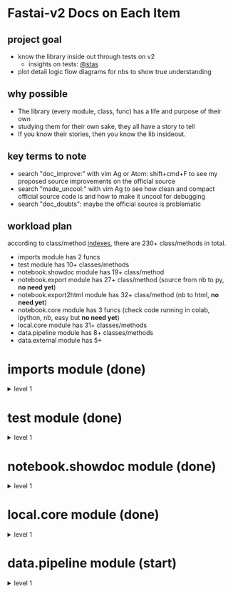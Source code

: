 
# Fastai-v2 Docs on Each Item

## project goal
- know the library inside out through tests on v2
  - insights on tests: [@stas](https://forums.fast.ai/t/how-to-contribute-to-fastai-discussion/37829/15?u=daniel)
- plot detail logic flow diagrams for nbs to show true understanding

## why possible
- The library (every module, class, func) has a life and purpose of their own
- studying them for their own sake, they all have a story to tell
- If you know their stories, then you know the lib insideout.

## key terms to note
- search "doc_improve:" with vim Ag or Atom: shift+cmd+F to see my proposed source improvements on the official source
- search "made_uncool:" with vim Ag to see how clean and compact official source code is and how to make it uncool for debugging
- search "doc_doubts": maybe the official source is problematic


## workload plan
according to class/method [indexes](https://github.com/fastai/fastai_docs/blob/master/dev/local/notebook/index.txt), there are 230+ class/methods in total.

- imports module has 2 funcs
- test module has 10+ classes/methods
- notebook.showdoc module has 19+ class/method
- notebook.export module has 27+ class/method (source from nb to py, **no need yet**)
- notebook.export2html module has 32+ class/method (nb to html, **no need yet**)
- notebook.core module has 3 funcs (check code running in colab, ipython, nb, easy but **no need yet**)
- local.core module has 31+ classes/methods
- data.pipeline module has 8+ classes/methods
- data.external module has 5+

# imports module (done)

<details><summary>level 1</summary>
<p>

### internals    
[imports.internals](https://github.com/EmbraceLife/fastai_treasures/blob/master/my_workstation/my-v2/imports.internals.py)  

  <details><summary>oneliner</summary>
  <p>
  see built-in python modules fully imported and partly imported for v2
  </p>
  </details>

### externals
[imports.externals](https://github.com/EmbraceLife/fastai_treasures/blob/master/my_workstation/my-v2/imports.externals.py)
<details><summary>oneliner</summary>
<p>
see external modules to be fully and partly imported for v2

</p>
</details>


### inspectors
[imports.inspectors](https://github.com/EmbraceLife/fastai_treasures/blob/master/my_workstation/my-v2/imports.inspectors.py)
<details><summary>oneliner</summary>
<p>
all the functions I used the most in pdb to inspect
</p>
</details>


### `equals` and `all_equal`
[imports.all_equal](https://github.com/EmbraceLife/fastai_treasures/blob/master/my_workstation/my-v2/imports.all_equal.py)
<details><summary>oneliner</summary>
<p>
`equals` can compare any type and `all_equal` can compare any type with same length and content

</p>
</details>


</p>
</details>


# test module (done)   

<details><summary>level 1</summary>
<p>

### `test_fail`    
[`test.test_fail`](https://github.com/EmbraceLife/fastai_treasures/blob/master/my_workstation/my-v2/test.test_fail.py)

<details><summary>oneliner</summary>
<p>
when an error/exception is unavoided, use test_fail to anticipate it
</p>
</details>

### `test`
[`test.test`](https://github.com/EmbraceLife/fastai_treasures/blob/master/my_workstation/my-v2/test.test.py)

<details><summary>oneliner</summary>
<p>
test on the use of a function to compare a and b
</p>
</details>

### `test_eq`
[`test.test_eq`](https://github.com/EmbraceLife/fastai_treasures/blob/master/my_workstation/my-v2/test.test_eq.py)
<details><summary>oneliner</summary>
<p>
test_eq = test with equals on a and b
</p>
</details>

### `test_ne`
[test.test_ne](https://github.com/EmbraceLife/fastai_treasures/blob/master/my_workstation/my-v2/test.test_ne.py)

<details><summary>oneliner</summary>
<p>
test_ne = test with nequals on a and b
</p>
</details>

### `is_close`, `test_close`    
[test.is_close, test.test_close](https://github.com/EmbraceLife/fastai_treasures/blob/master/my_workstation/my-v2/test.is_close.test_close.py)
<details><summary>oneliner</summary>
<p>
is_close = is `a` close enough to `b` within `eps`
test_close = to test `is_close` with `a`, `b` and `eps`
</p>
</details>

### `test_is`, `test_stdout`   
[test.test_is, test.test_stdout](https://github.com/EmbraceLife/fastai_treasures/blob/master/my_workstation/my-v2/test.test_is.test_stdout.py)
<details><summary>oneliner</summary>
<p>
test_is = test whether `a` is exactly `b`
test_stdout = to test whether `f()` has expected output
</p>
</details>

</p>
</details>


# notebook.showdoc module (done)  

<details><summary>level 1</summary>
<p>

### `is_enum`   
[notebook.showdoc.is_enum](https://github.com/EmbraceLife/fastai_treasures/blob/master/my_workstation/my-v2/notebook.showdoc.is_enum.py)

<details><summary>oneliner</summary>
<p>
is_enum = whether the cls is enum.Enum or enum.EnumMeta
</p>
</details>

### `_get_pytorch_index` and `add_pytorch_index`
[`notebook.showdoc._get_pytorch_index` and `add_pytorch_index`](https://github.com/EmbraceLife/fastai_treasures/blob/master/my_workstation/my-v2/notebook.showdoc.index.py)

<details><summary>oneliner</summary>
<p>

`_get_pytorch_index()` = show the indexes with all the pytorch functions/classes

`add_pytorch_index(func_name, url)` = add pytorch function html address onto the indexes

</p>
</details>

### `is_fastai_module`
[notebook.showdoc.is_fastai_module](https://github.com/EmbraceLife/fastai_treasures/blob/master/my_workstation/my-v2/notebook.showdoc.is_fastai_module.py)

<details><summary>oneliner</summary>
<p>
`is_fastai_module(name)` = Test if `name` is a fastai module.

</p>
</details>

### `doc_link`    
[notebook.showdoc.doc_link](https://github.com/EmbraceLife/fastai_treasures/blob/master/my_workstation/my-v2/notebook.showdoc.doc_link.py)

<details><summary>oneliner</summary>
<p>
`doc_link(name)` = Create link to documentation for `name`, but still strings only

</p>
</details>


### `add_doc_links`    
[notebook.showdoc.add_doc_links](https://github.com/EmbraceLife/fastai_treasures/blob/master/my_workstation/my-v2/notebook.showdoc.add_doc_links.py)

<details><summary>oneliner</summary>
<p>
add_doc_links(text) = add doc link to the text where a func/class appeared

</p>
</details>

### `get_function_source`
[notebook.showdoc.get_function_source](https://github.com/EmbraceLife/fastai_treasures/blob/master/my_workstation/my-v2/notebook.showdoc.get_function_source.py)

<details><summary>oneliner</summary>
<p>
get_function_source(func) = return the link to the func source online

</p>
</details>

### `get_source_link`
[notebook.showdoc.get_source_link](https://github.com/EmbraceLife/fastai_treasures/blob/master/my_workstation/my-v2/notebook.showdoc.get_source_link.py)

<details><summary>oneliner</summary>
<p>
get_source_link(func, local=False, is_name=None) =     

1. return the link to notebook at specific section for the `func`     

2. `func` can be a string or object     

3. local = True, gives your local link to the notebook     

</p>
</details>

### `source_link`
[notebook.showdoc.source_link](https://github.com/EmbraceLife/fastai_treasures/blob/master/my_workstation/my-v2/notebook.showdoc.source_link.py)

<details><summary>oneliner</summary>
<p>
source_link(func, is_name=None, disp=True) =

1. generate local nb link to func

2. func = a string or object

3. disp = True for link and False for string

without notebook, this is not useful.
</p>
</details>

### `type_repr`
[notebook.showdoc.type_repr](https://github.com/EmbraceLife/fastai_treasures/blob/master/my_workstation/my-v2/notebook.showdoc.type_repr.py)

<details><summary>oneliner</summary>
<p>
type_repr(t) = represent type while add links to it

</p>
</details>


### `show_doc`
[notebook.showdoc.show_doc](https://github.com/EmbraceLife/fastai_treasures/blob/master/my_workstation/my-v2/notebook.showdoc.show_doc.py)

<details><summary>oneliner</summary>
<p>
return the nice representation of docs and source link to nbview

personally this is most useful:

1. inline doc nice printed
2. html link to latest source and doc in nbreview
3. atom: shift+cmd+F => find the source code in my .py file to run and test


</p>
</details>

### `doc`
[notebook.showdoc.docs](https://github.com/EmbraceLife/fastai_treasures/blob/master/my_workstation/my-v2/notebook.showdoc.doc.py)

<details><summary>oneliner</summary>
<p>
doc(elt) = do `show_doc` and show detailed docs link in notebook

</p>
</details>

### the remaining funcs
The remaining ones seem not have widely usage yet.

</p>
</details>

# local.core module (done)

<details><summary>level 1</summary>
<p>

### `newchk`    
[core.newchk](https://github.com/EmbraceLife/fastai_treasures/blob/master/my_workstation/my-v2/core.newchk.py)

<details><summary>oneliner</summary>
<p>

`@newchk`

> enable a class to create a new instance (normal)

> or return the input if the input is already an instance (new feature)   

</p>
</details>

<details><summary>picsum</summary>
<p>
<img src="https://github.com/EmbraceLife/fastai_treasures/blob/master/my_workstation/my-v2/images/core.newchk.png" alt="newchk" width="700"/>
</p>
</details>

### `patch`
[core.patch](https://github.com/EmbraceLife/fastai_treasures/blob/master/my_workstation/my-v2/core.patch.py)
<details><summary>oneliner</summary>
<p>
enable a function to add itself to the Class of its first parameter
</p>
</details>

<details><summary>picsum</summary>
<p>
<img src="https://github.com/EmbraceLife/fastai_treasures/blob/master/my_workstation/my-v2/images/core.patch.png" alt="patch" width="700"/>
</p>
</details>


### `chk`
[core.chk](https://github.com/EmbraceLife/fastai_treasures/blob/master/my_workstation/my-v2/core.chk.py)
<details><summary>oneliner</summary>
<p>

`@chk`

> enable a function to check on its parameters types automatically

> important note: wrapped() run inside `typechecked()`

</p>
</details>

<details><summary>picsum</summary>
<p>

<img src="https://github.com/EmbraceLife/fastai_treasures/blob/master/my_workstation/my-v2/images/core.chk.png" alt="patch" width="700"/>
</p>
</details>


### `ls`
[core.ls](https://github.com/EmbraceLife/fastai_treasures/blob/master/my_workstation/my-v2/core.ls.py)
<details><summary>oneliner</summary>
<p>
enable a Path object with a new method to check its contents on the immediate level
</p>
</details>

### `tensor`
[core.tensor](https://github.com/EmbraceLife/fastai_treasures/blob/master/my_workstation/my-v2/core.tensor.py)
<details><summary>oneliner</summary>
<p>

put array-like, list, tuple, or just a few numbers into an tensor

> `tensor(x, *rest)` = return a tensor from many different types below

> `x` = scalar, tuple, list, array

> `rest` = a few numbers like (1,2,3)

</p>
</details>


### `tensor.ndim`
[core.tensor.ndim](https://github.com/EmbraceLife/fastai_treasures/blob/master/my_workstation/my-v2/core.tensor.ndim.py)
<details><summary>oneliner</summary>
<p>
add `ndim` as a property to any tensor object to return num of dimensions
</p>
</details>


### `add_docs`
[core.add_docs](https://github.com/EmbraceLife/fastai_treasures/blob/master/my_workstation/my-v2/core.add_docs.py)
<details><summary>oneliner</summary>
<p>
to add docs for Class and methods and report which has no docs yet
</p>
</details>


### `docs`
[core.docs](https://github.com/EmbraceLife/fastai_treasures/blob/master/my_workstation/my-v2/core.docs.py)
<details><summary>oneliner</summary>
<p>
to enable a Class to set up its docs (unfinished by official source yet)
</p>
</details>

### `custom_dir`, `GetAttr`
[core.custom_dir, core.GetAttr](https://github.com/EmbraceLife/fastai_treasures/blob/master/my_workstation/my-v2/core.getattr.py)
<details><summary>custom_dir</summary>
<p>

`custom_dir(c, add:List)`

> = to allow a class to gather together all its methods from its `__dir__`, `__dict__`, and `add`

</p>
</details>

<details><summary>GetAttr</summary>
<p>

`_xtra`

> = a list of methods (user define or select)

`__getattr__`

> = allow `GetAttr` subclass to access additional methods from `_xtra`

`__dir__`

> = to print out everything in `__dir__`, `__dict__`, `__xtra__`


</p>
</details>


### `is_iter`
[core.is_iter](https://github.com/EmbraceLife/fastai_treasures/blob/master/my_workstation/my-v2/core.is_iter.py)
<details><summary>oneliner</summary>
<p>
to check anything is iterable or not, but Rank 0 tensors in PyTorch is not iterable
</p>
</details>


### `coll_repr`
[core.coll_repr](https://github.com/EmbraceLife/fastai_treasures/blob/master/my_workstation/my-v2/core.coll_repr.py)
<details><summary>oneliner</summary>
<p>
to print out a collection under 10 items
</p>
</details>


### `_listify`
[core._listify](https://github.com/EmbraceLife/fastai_treasures/blob/master/my_workstation/my-v2/core._listify.py)
<details><summary>oneliner</summary>
<p>
turn everything into a list
</p>
</details>


### `_mask2idxs`
[core._mask2idxs](https://github.com/EmbraceLife/fastai_treasures/blob/master/my_workstation/my-v2/core._mask2idxs.py)
<details><summary>oneliner</summary>
<p>
make indexes or binary indexes
</p>
</details>


### `L`
[core.L](https://github.com/EmbraceLife/fastai_treasures/blob/master/my_workstation/my-v2/core.L.py)
<details><summary>oneliner</summary>
<p>

> @newchk` = to make sure L(instance_L) returns the same instance

> `GetAttr` and `_xtra` = base class to steal methods of `list` to class `L`

> = get items into a list and assigned to self.items and self.default

> `use_list` = break a tensor into several

> `match` = match the length of items

> `__getitem__(self, idx)` = return individual values or L instance

> `__setitem__(self, idx, o)` = Set `idx` (can be list of indices, or mask, or int) items to `o`

> `sorted(self, key=None, reverse=False)` = return New `L` sorted by `key`. If key is str then use `attrgetter`. If key is int then use `itemgetter`."

> `def __len__(self): return len(self.items)`

> `def __delitem__(self, i): del(self.items[i])`

> `def __repr__(self): return f'{coll_repr(self)}'`

> `def __eq__(self,b): return all_equal(b,self)`

> `def __iter__(self): return (self[i] for i in range(len(self)))`

> `def __mul__ (a,b): return L(a.items*b)`

> `def __add__ (a,b): return L(a.items+_listify(b))`

> `def __radd__(a,b): return L(b)+a`

> `def __addi__(a,b): a.items += list(b); return a`

> `def mapped(self, f):    return L(map(f, self))`

> `def zipped(self):       return L(zip(*self))`

> `def itemgot(self, idx): return self.mapped(itemgetter(idx))`

> `def attrgot(self, k):   return self.mapped(lambda o:getattr(o,k,0))`

> `def tensored(self):     return self.mapped(tensor)`

> `def stack(self, dim=0): return torch.stack(list(self.tensored()), dim=dim)`

> `def cat  (self, dim=0): return torch.cat  (list(self.tensored()), dim=dim)`

</p>
</details>


### `defaults`
[core.defaults](https://github.com/EmbraceLife/fastai_treasures/blob/master/my_workstation/my-v2/core.defaults.py)
<details><summary>oneliner</summary>
<p>

> create a simple namespace for storing nested values

</p>
</details>

<details><summary>picsum</summary>
<p>

<img src="https://github.com/EmbraceLife/fastai_treasures/blob/master/my_workstation/my-v2/images/core.defaults.png" alt="defaults" width="700"/>

</p>
</details>

### `ifnone`
[core.ifnone](https://github.com/EmbraceLife/fastai_treasures/blob/master/my_workstation/my-v2/core.ifnone.py)
<details><summary>oneliner</summary>
<p>

`ifnone(a, b)`

> refactor b if a is None else a into a function

</p>
</details>


### `noop`, `noops`
[core.noop, core.noops](https://github.com/EmbraceLife/fastai_treasures/blob/master/my_workstation/my-v2/core.noop.noops.py)

<details><summary>oneliner</summary>
<p>

`noop(x=None, *args, **kwargs)`

> do nothing to `x`, just return it

`noops(self, x, *args, **kwargs)`

> do nothing to `x`, just return it.

> to be a method of any class, since it uses `self`

</p>
</details>

### `tuplify`
[core.tuplify](https://github.com/EmbraceLife/fastai_treasures/blob/master/my_workstation/my-v2/core.tuplify.py)

<details><summary>oneliner</summary>
<p>

`tuplify(o, use_list=False, match=None)`

> turn a `L` object into a tuple

> `use_list` to split a single tensor into a tuple of 3 tensors   

</p>
</details>

### `replicate`
[core.replicate](https://github.com/EmbraceLife/fastai_treasures/blob/master/my_workstation/my-v2/core.replicate.py)

<details><summary>oneliner</summary>
<p>

`replicate(item,match)`

> copy `item` `match` times into a tuple

> `item` = single value, list or tuple

</p>
</details>

### `uniqueify`
[core.uniqueify](https://github.com/EmbraceLife/fastai_treasures/blob/master/my_workstation/my-v2/core.uniqueify.py)

<details><summary>oneliner</summary>
<p>

`uniqueify(x, sort=False, bidir=False, start=None)`

> = return a unique list

> `x` = a list of values, duplicated, and not sorted

> `sort = True` = sort the unique list

> `bidir=True` = also return a dict where the unique list are the keys

> `start=None` = if not None, then add `start` on to the unique list

</p>
</details>

### `setify`
[core.setify](https://github.com/EmbraceLife/fastai_treasures/blob/master/my_workstation/my-v2/core.setify.py)

<details><summary>oneliner</summary>
<p>

> `setify(o)`

> = return o if o is a set

> = return a new set from `set(L(o))`

</p>
</details>

### `is_listy`
[core.is_listy](https://github.com/EmbraceLife/fastai_treasures/blob/master/my_workstation/my-v2/core.is_listy.py)

<details><summary>oneliner</summary>
<p>

> `is_listy(x)` = whether `x` is instance of tuple, list, L or slice

</p>
</details>

### `range_of`

[core.range_of](https://github.com/EmbraceLife/fastai_treasures/blob/master/my_workstation/my-v2/core.range_of.py)

<details><summary>oneliner</summary>
<p>

> `range_of(x)` = return a list of indexes for `x`

</p>
</details>

### `mask2idxs`
[core.mask2idxs](https://github.com/EmbraceLife/fastai_treasures/blob/master/my_workstation/my-v2/core.mask2idxs.py)

<details><summary>onelinear</summary>
<p>

>`mask2idxs(mask)` = turn mask into a list of idx/values as L object

>`mask` = tuple, list of values, strings, bools, even a tensor of list

>`mask` = can't be single value like 3, or (3), but (3,) or [3] works

</p>
</details>

### `apply`
[core.apply](https://github.com/EmbraceLife/fastai_treasures/blob/master/my_workstation/my-v2/core.apply.py)

<details><summary>oneliner</summary>
<p>

> `apply(func, x, *args, **kwargs)` = recursively apply func to `x`

> `func` = any func

> `x` = anything of a scalar, a list/tuple, or a dict

</p>
</details>

### `to_detach`
[core.to_detach](https://github.com/EmbraceLife/fastai_treasures/blob/master/my_workstation/my-v2/core.to_detach.py)

<details><summary>onelinear</summary>
<p>

> `to_detach(b, cpu=True)`

> = detach lists of tensors in `b `; put them on the CPU if `cpu=True`

</p>
</details>

### `to_half`, `to_float`
[core.to_half, core.to_float](https://github.com/EmbraceLife/fastai_treasures/blob/master/my_workstation/my-v2/core.to_half.to_float.py)

<details><summary>docs</summary>
<p>

> `to_half(b)` = Recursively map lists of float tensors in `b` to FP16

> `to_float(b)` = Recursively map lists of float tensors in `b` to float32

</p>
</details>

### `to_device`, `to_cpu`
[core.to_device, core.to_cpu](https://github.com/EmbraceLife/fastai_treasures/blob/master/my_workstation/my-v2/core.to_device.to_cpu.py)

<details><summary>docs</summary>
<p>

`to_device(b, device=defaults.device)`

> = Recursively put `b` on `device`, by default on gpu

`to_cpu(b)`

> = Recursively map lists of tensors in `b ` to the cpu

</p>
</details>

### `item_find`, `find_device`
[core.item_find, core.find_device](https://github.com/EmbraceLife/fastai_treasures/blob/master/my_workstation/my-v2/core.item_find.find_device.py)

<details><summary>docs</summary>
<p>

`item_find(x, idx=0)`

> = recursively dive deeper to get the idx-th item of x

> `x` = list of list or dict of dict

> `idx` = int as index working for list and dict, or not int for dict's key

> `idx` = user defined int works for the first level, lower levels controlled by default value 0


`find_device(b)`

> = Recursively search the device of `b`

> and `idx` from `item_find` is default 0 and not changeable

</p>
</details>

### `find_bs`
[core.find_bs](https://github.com/EmbraceLife/fastai_treasures/blob/master/my_workstation/my-v2/core.find_bs.py)

<details><summary>docs</summary>
<p>

`find_bs(b)`

> = Recursively search the batch size of `b`

> `b` = a batch of dataset

> batch_size = the shape[0] of first item of b recursively

</p>
</details>

### `compose`
[core.compose](https://github.com/EmbraceLife/fastai_treasures/blob/master/my_workstation/my-v2/core.compose.py)

<details><summary>docs</summary>
<p>

`compose(*funcs: Callable, order=None)`

> = wrap func around func by their positional order or specified order

> = arguments for `compose` and `funcs` can be properly passed onto

> = `L.sorted` handles with order

> = `compose()` itself run inside `@chk`, then `_inner()` will run after

> Note: how `order` are passed to `compose`

> Noet: and how `x`, `p` are passed onto `funcs`


</p>
</details>

### `mapper`

[core.mapper](https://github.com/EmbraceLife/fastai_treasures/blob/master/my_workstation/my-v2/core.mapper.py)

<details><summary>docs</summary>
<p>

`mapper(f)`

> = map a func onto every input of an collection

> mapper(f) is a lambda on its own

> mapper(f)(data) is how we use it

</p>
</details>

### `partialler`
[core.partialler](https://github.com/EmbraceLife/fastai_treasures/blob/master/my_workstation/my-v2/core.partialler.py)

<details><summary>docs</summary>
<p>

`partialler(f, *args, order=None, **kwargs)`

> = Like `functools.partial` but also copies over docstring"

> = also set `order` too

> = returns a args-specified function of `f`

</p>
</details>

### `sort_by_run`
[core.sort_by_run](https://github.com/EmbraceLife/fastai_treasures/blob/master/my_workstation/my-v2/core.sort_by_run.py)


<details><summary>docs</summary>
<p>


`sort_by_run(fs)`

> = rank funcs into a list based on their execution order

> `end` = index of `gs` which has `toward_end` attribut

> `inp, res` = the full fs, and empty lis

> loop through all funcs, test which is the first fun

> get the first func into `res` the list

`_is_first(f, gs)`

> = whether `f` is the first func inside `gs`

> return False if `f.run_after` is an instance of any func in `gs`

> return False if `f` is an instance of the `g.run_before` from `gs`

> except two conditions above, `f` is the first func of `gs`

`_is_instance(f, gs)`

> = check if `f` is an instance of or exact the same to any `g` from `gs`

> if `g` is a type or func, then `f` == `g` makes True returned

> if `g` is a class, then `f` is an instance of `g` makes True returned


</p>
</details>

### `add_props`
[core.add_props](https://github.com/EmbraceLife/fastai_treasures/blob/master/my_workstation/my-v2/core.add_props.py)

<details><summary>docs</summary>
<p>

`add_props(f, n=2)`

> = add properties to a class, `n` set for number of properties

> = properties difference are based on `i` from `i in range(n)`, and

> = `partial(f, i)` => if `f` is lambda then must have two args `x` and `i`


</p>
</details>

### `make_cross_image`
[core.make_cross_image](https://github.com/EmbraceLife/fastai_treasures/blob/master/my_workstation/my-v2/core.make_cross_image.py)

<details><summary>docs</summary>
<p>

`make_cross_image(bw=True)`

> `bw=True` = black and white cross image

> `bw=False` = color cross image

> Not sure of color image logic behind

</p>
</details>


</p>
</details>

# data.pipeline module (start)

<details><summary>level 1</summary>
<p>

## Low-level transform pipelines
<details><summary>introduction</summary>
<p>

> The classes here provide functionality for creating *partially reversible functions*, which we call `Transform`s. By "partially reversible" we mean that a transform can be `decode`d, creating a form suitable for display. This is not necessarily identical to the original form (e.g. a transform that changes a byte tensor to a float tensor does not recreate a byte tensor when decoded, since that may lose precision, and a float tensor can be displayed already.)

> Classes are also provided and for composing transforms, and mapping them over collections. The following functionality is provided:

> - A `Transform` can be created with `is_tuple=True`, which causes a single transform to be mapped over an input collection

> - `TfmOver` is a transform which applies multiple transforms over an input collection of the same length

> - `Pipeline` is a transform which composes transforms

> - `TfmdList` takes a collection and a transform, and provides an indexer (`__getitem__`) which dynamically applies the transform to the collection items.

</p>
</details>


### `opt_call`
[data.pipeline.opt_call](https://github.com/EmbraceLife/fastai_treasures/blob/master/my_workstation/my-v2/data.pipeline.opt_call.py)

<details><summary>docs</summary>
<p>

`opt_call(f, fname='__call__', *args, **kwargs)`

> = call `f.{fname}(*args, **kwargs)` or call `noop()`,

> = if `f.{fname}` is not defined

</p>
</details>

### `show_title`
[data.pipeline.show_title](https://github.com/EmbraceLife/fastai_treasures/blob/master/my_workstation/my-v2/data.pipeline.show_title.py)

<details><summary>docs</summary>
<p>

`show_title(o, ax=None, ctx=None)`

> = to set title `o` for ax plot

> = or just print out the title `o` if `ax` is None

</p>
</details>

### `Item`

[data.pipeline.Item](https://github.com/EmbraceLife/fastai_treasures/blob/master/my_workstation/my-v2/data.pipeline.Item.py)

<details><summary>docs</summary>
<p>

`Item()`

> = a class with a single function `show(o, ctx=None, **kwargs)`

> = which does the same job as `show_title`,

> = finally returns `ctx` or the actual `ax`


</p>
</details>

### `Transform`, `_set_tupled`

[data.pipeline.Transform, data.pipeline._set_tupled](https://github.com/EmbraceLife/fastai_treasures/blob/master/my_workstation/my-v2/data.pipeline.Transform.py)

<details><summary>usage</summary>
<p>

> It is to create tfms, to encode and decode (while display it). Many methods have no docs and tests yet.

<img src="https://github.com/EmbraceLife/fastai_treasures/blob/master/my_workstation/my-v2/images/data.pipeline.Transform.png" alt="data.pipeline.Transform" width="700"/>

<img src="https://github.com/EmbraceLife/fastai_treasures/blob/master/my_workstation/my-v2/images/data.pipeline.Transform2.png" alt="data.pipeline.Transform2" width="700"/>

</p>
</details>

### `Pipeline`

[data.pipeline.Pipeline](https://github.com/EmbraceLife/fastai_treasures/blob/master/my_workstation/my-v2/data.pipeline.Pipeline.py)

<details><summary>usage</summary>
<p>

> see image for details

<img src="https://github.com/EmbraceLife/fastai_treasures/blob/master/my_workstation/my-v2/images/data.pipeline.Pipeline1.png" alt="data.pipeline.Pipeline" width="700"/>

</p>
</details>

### `make_tfm`, `TfmdList`
[data.pipeline.make_tfm, data.pipeline.TfmdList](https://github.com/EmbraceLife/fastai_treasures/blob/master/my_workstation/my-v2/module.func.py)

<details><summary>docs</summary>
<p>

`make_tfm(tfm)`

> 1. if `tfm` is instance of `Pipeline`, return `tfm`

> 2. if `tfm` is a list of things, return them as `Pipeline`

> 3. otherwise return `tfm` as `Transform`

`TfmdList`


</p>
</details>


</p>
</details>
